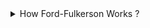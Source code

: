 <details > 
  <summary> How Ford-Fulkerson Works ?  </summary> 
  
  <h3>Problem : </h3>

  <img src="../images/ford_1.png">
  
  <h3>Explanation : </h3>
  
  <img src="../images/ford_2.png">
  
  </details>
